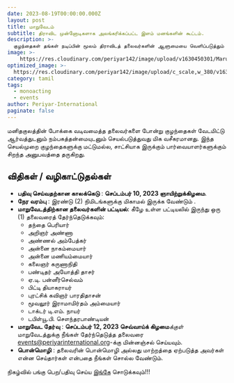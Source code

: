 ```yaml
---
date: 2023-08-19T00:00:00.000Z
layout: post
title: மாறுவேடம்
subtitle: திராவிட முன்னோடிகளாக அலங்கரிக்கப்பட்ட இளம் மனங்களின் கூட்டம். 
description: >-
  குழந்தைகள் தங்கள் நடிப்பின் மூலம் திராவிடத் தலைவர்களின் ஆளுமையை வெளிப்படுத்தும் மாறுவேட போட்டி.  
image: >-
    https://res.cloudinary.com/periyar142/image/upload/v1630450301/Maruvedam_ppgszl.jpg
optimized_image: >-
  https://res.cloudinary.com/periyar142/image/upload/c_scale,w_380/v1630450301/Maruvedam_ppgszl.jpg
category: tamil
tags:
  - monoacting
  - events
author: Periyar-International
paginate: false
---
```



மனிதகுலத்தின் போக்கை வடிவமைத்த தலைவர்களை போன்று குழந்தைகள் வேடமிட்டு ஆர்வத்துடனும் நம்பகத்தன்மையுடனும் செயல்படுத்துவது மிக வசீகரமானது. இந்த செயல்முறை குழந்தைகளுக்கு மட்டுமல்ல, சாட்சியாக இருக்கும் பார்வையாளர்களுக்கும் சிறந்த அனுபவத்தை தருகிறது.
 

## **விதிகள் / வழிகாட்டுதல்கள்**
* **பதிவு செய்வதற்கான காலக்கெடு** : **செப்டம்பர் 10, 2023 ஞாயிற்றுக்கிழமை**.
* **நேர வரம்பு** : இரண்டு (2) நிமிடங்களுக்கு மிகாமல் இருக்க வேண்டும் .
* **மாறுவேடத்திற்கான தலைவர்களின் பட்டியல்**: கீழே உள்ள பட்டியலில் இருந்து ஒரு (1) தலைவரைத் தேர்ந்தெடுக்கவும்:
    * தந்தை பெரியார்
    * அறிஞர் அண்ணா
    * அண்ணல் அம்பேத்கர்
    * அன்னை நாகம்மையார்
    * அன்னை மணியம்மையார்
    * கலைஞர் கருணாநிதி
    * பண்டிதர் அயோத்தி தாசர்
    * ஏ.டி. பன்னீர்செல்வம்
    * பிட்டி தியாகராயர்
    * புரட்சிக் கவிஞர் பாரதிதாசன்
    * மூவலூர் இராமாமிர்தம் அம்மையார்
    * டாக்டர் டி.எம். நாயர்
    * டபிள்யூ.பி. சௌந்தரபாண்டியன்
* **மாறுவேட தேர்வு** : **செப்டம்பர் 12, 2023 செவ்வாய்க் கிழமை***க்குள்* மாறுவேடத்துக்கு நீங்கள் தேர்ந்தெடுத்த தலைவரை [events@periyarinternational.org](mailto:events@periyarinternational.org)-க்கு மின்னஞ்சல் செய்யவும்.
* **பொன்மொழி** : தலைவரின் பொன்மொழி அல்லது மாற்றத்தை ஏற்படுத்த அவர்கள் என்ன செய்தார்கள் என்பதை நீங்கள் சொல்ல வேண்டும்.
   
நிகழ்வில் பங்கு பெற/பதிவு செய்ய [இங்கே](/tamil-register/) சொடுக்கவும்!!!
